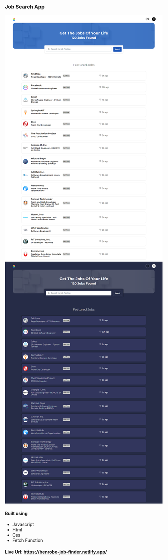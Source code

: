 ### Job Search App

<img src="https://github.com/Benrobo/Job-Search-App/blob/main/img/a.png">
<img src="https://github.com/Benrobo/Job-Search-App/blob/main/img/b.png">

#### Built using 
- Javascript
- Html
- Css
- Fetch Function

#### Live Url: https://benrobo-job-finder.netlify.app/